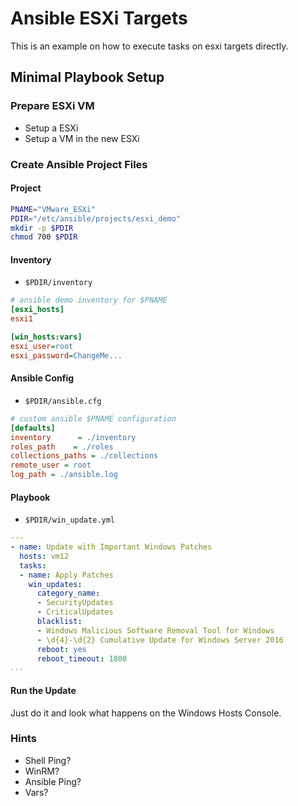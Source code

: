 
# Ansible ESXi Targets
This is an example on how to execute tasks on esxi targets directly.

## Minimal Playbook Setup
### Prepare ESXi VM
* Setup a ESXi
* Setup a VM in the new ESXi

### Create Ansible Project Files

#### Project
```bash
PNAME="VMware_ESXi"
PDIR="/etc/ansible/projects/esxi_demo"
mkdir -p $PDIR
chmod 700 $PDIR
```
#### Inventory
* <code>$PDIR/inventory</code>
```ini
# ansible demo inventory for $PNAME
[esxi_hosts]
esxi1

[win_hosts:vars]
esxi_user=root
esxi_password=ChangeMe...
```
#### Ansible Config
* <code>$PDIR/ansible.cfg</code>
```ini
# custom ansible $PNAME configuration
[defaults]
inventory      = ./inventory
roles_path    = ./roles
collections_paths = ./collections
remote_user = root
log_path = ./ansible.log
```
#### Playbook
* <code>$PDIR/win_update.yml</code>
```yaml
---
- name: Update with Important Windows Patches
  hosts: vm12
  tasks:
  - name: Apply Patches
    win_updates:
      category_name:
      - SecurityUpdates
      - CriticalUpdates
      blacklist:
      - Windows Malicious Software Removal Tool for Windows
      - \d{4}-\d{2} Cumulative Update for Windows Server 2016
      reboot: yes
      reboot_timeout: 1800
...
```

#### Run the Update
Just do it and look what happens on the Windows Hosts Console.

### Hints
* Shell Ping?
* WinRM?
* Ansible Ping?
* Vars?
<!--stackedit_data:
eyJoaXN0b3J5IjpbLTEzMTg5ODA2NjEsNzMwOTk4MTE2XX0=
-->